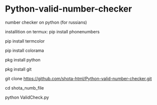 # Python-valid-number-checker
number checker on python (for russians)

installition on termux:
pip install phonenumbers

pip install termcolor

pip install colorama

pkg install python

pkg install git

git clone https://github.com/shota-html/Python-valid-number-checker.git

cd shota_numb_file

python ValidCheck.py

